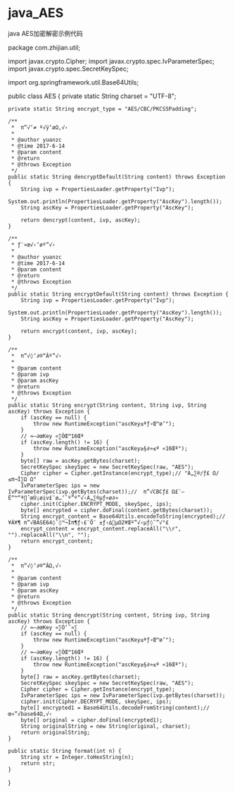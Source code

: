 # java_AES
java AES加密解密示例代码

package com.zhijian.util;

import javax.crypto.Cipher;
import javax.crypto.spec.IvParameterSpec;
import javax.crypto.spec.SecretKeySpec;

import org.springframework.util.Base64Utils;

public class AES {
	private static String charset = "UTF-8";

	private static String encrypt_type = "AES/CBC/PKCS5Padding";

	/**
	 *  π”√‘≠ º√ÿ‘øΩ‚√‹
	 * 
	 * @author yuanzc
	 * @time 2017-6-14
	 * @param content
	 * @return
	 * @throws Exception
	 */
	public static String dencryptDefault(String content) throws Exception {
		String ivp = PropertiesLoader.getProperty("Ivp");
		System.out.println(PropertiesLoader.getProperty("AscKey").length());
		String ascKey = PropertiesLoader.getProperty("AscKey");

		return dencrypt(content, ivp, ascKey);
	}

	/**
	 * ƒ¨»œ√‹‘øº”√‹
	 * 
	 * @author yuanzc
	 * @time 2017-6-14
	 * @param content
	 * @return
	 * @throws Exception
	 */
	public static String encryptDefault(String content) throws Exception {
		String ivp = PropertiesLoader.getProperty("Ivp");
		System.out.println(PropertiesLoader.getProperty("AscKey").length());
		String ascKey = PropertiesLoader.getProperty("AscKey");

		return encrypt(content, ivp, ascKey);
	}

	/**
	 *  π”√◊‘∂®“Âº”√‹
	 * 
	 * @param content
	 * @param ivp
	 * @param ascKey
	 * @return
	 * @throws Exception
	 */
	public static String encrypt(String content, String ivp, String ascKey) throws Exception {
		if (ascKey == null) {
			throw new RuntimeException("ascKey≤ªƒ‹Œ™ø’");
		}
		// ≈–∂œKey «∑ÒŒ™16Œª
		if (ascKey.length() != 16) {
			throw new RuntimeException("ascKey≥§∂»≤ª «16Œª");
		}
		byte[] raw = ascKey.getBytes(charset);
		SecretKeySpec skeySpec = new SecretKeySpec(raw, "AES");
		Cipher cipher = Cipher.getInstance(encrypt_type);// "À„∑®/ƒ£ Ω/≤π¬Î∑Ω Ω"
		IvParameterSpec ips = new IvParameterSpec(ivp.getBytes(charset));//  π”√CBCƒ£ Ω£¨–Ë“™“ª∏ˆœÚ¡øiv£¨ø…‘ˆº”º”√‹À„∑®µƒ«ø∂»
		cipher.init(Cipher.ENCRYPT_MODE, skeySpec, ips);
		byte[] encrypted = cipher.doFinal(content.getBytes(charset));
		String encrypt_content = Base64Utils.encodeToString(encrypted);// ¥À¥¶ π”√BASE64◊ˆ◊™¬Îπ¶ƒ‹£¨Õ¨ ±ƒ‹∆µΩ2¥Œº”√‹µƒ◊˜”√°£
		encrypt_content = encrypt_content.replaceAll("\\r", "").replaceAll("\\n", "");
		return encrypt_content;
	}

	/**
	 *  π”√◊‘∂®“ÂΩ‚√‹
	 * 
	 * @param content
	 * @param ivp
	 * @param ascKey
	 * @return
	 * @throws Exception
	 */
	public static String dencrypt(String content, String ivp, String ascKey) throws Exception {
		// ≈–∂œKey «∑Ò’˝»∑
		if (ascKey == null) {
			throw new RuntimeException("ascKey≤ªƒ‹Œ™ø’");
		}
		// ≈–∂œKey «∑ÒŒ™16Œª
		if (ascKey.length() != 16) {
			throw new RuntimeException("ascKey≥§∂»≤ª «16Œª");
		}
		byte[] raw = ascKey.getBytes(charset);
		SecretKeySpec skeySpec = new SecretKeySpec(raw, "AES");
		Cipher cipher = Cipher.getInstance(encrypt_type);
		IvParameterSpec ips = new IvParameterSpec(ivp.getBytes(charset));
		cipher.init(Cipher.DECRYPT_MODE, skeySpec, ips);
		byte[] encrypted1 = Base64Utils.decodeFromString(content);// œ»”√base64Ω‚√‹
		byte[] original = cipher.doFinal(encrypted1);
		String originalString = new String(original, charset);
		return originalString;
	}

	public static String format(int n) {
		String str = Integer.toHexString(n);
		return str;
	}

}

